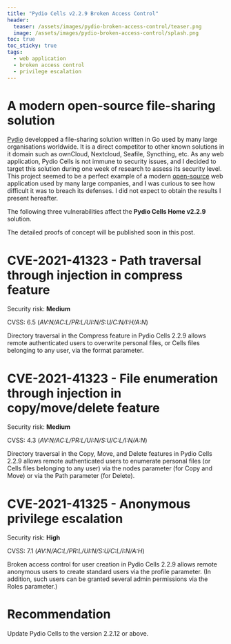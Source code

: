 ```yaml
---
title: "Pydio Cells v2.2.9 Broken Access Control"
header:
  teaser: /assets/images/pydio-broken-access-control/teaser.png
  image: /assets/images/pydio-broken-access-control/splash.png
toc: true
toc_sticky: true
tags:
  - web application
  - broken access control
  - privilege escalation
---
```


# A modern open-source file-sharing solution

[Pydio](https://pydio.com/) developped a file-sharing solution written in Go used by many large organisations worldwide. It is a direct competitor to other known solutions in it domain such as ownCloud, Nextcloud, Seafile, Syncthing, etc. As any web application, Pydio Cells is not immune to security issues, and I decided to target this solution during one week of research to assess its security level. This project seemed to be a perfect example of a modern [open-source](https://github.com/pydio/cells) web application used by many large companies, and I was curious to see how difficult it was to breach its defenses. I did not expect to obtain the results I present hereafter.

The following three vulnerabilities affect the **Pydio Cells Home v2.2.9** solution.

The detailed proofs of concept will be published soon in this post.

# CVE-2021-41323 - Path traversal through injection in compress feature
Security risk: **Medium**

CVSS: 6.5 (*AV:N/AC:L/PR:L/UI:N/S:U/C:N/I:H/A:N*)

Directory traversal in the Compress feature in Pydio Cells 2.2.9 allows remote authenticated users to overwrite personal files, or Cells files belonging to any user, via the format parameter.

# CVE-2021-41323 - File enumeration through injection in copy/move/delete feature
Security risk: **Medium**

CVSS: 4.3 (*AV:N/AC:L/PR:L/UI:N/S:U/C:L/I:N/A:N*)

Directory traversal in the Copy, Move, and Delete features in Pydio Cells 2.2.9 allows remote authenticated users to enumerate personal files (or Cells files belonging to any user) via the nodes parameter (for Copy and Move) or via the Path parameter (for Delete).

# CVE-2021-41325 - Anonymous privilege escalation
Security risk: **High**

CVSS: 7.1 (*AV:N/AC:L/PR:L/UI:N/S:U/C:L/I:N/A:H*)

Broken access control for user creation in Pydio Cells 2.2.9 allows remote anonymous users to create standard users via the profile parameter. (In addition, such users can be granted several admin permissions via the Roles parameter.)

# Recommendation

Update Pydio Cells to the version 2.2.12 or above.

